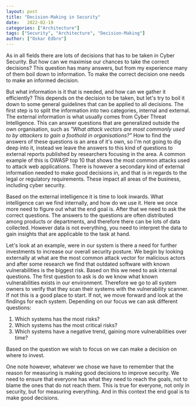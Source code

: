 ```yaml
---
layout: post
title: "Decision-Making in Security"
date:   2022-02-19
categories: ["Architecture"]
tags: ["Security", "Architecture", "Decision-Making"]
author: ["Oskar Edbro"]
---
```


As in all fields there are lots of decisions that has to be taken in Cyber Security. But how can we maximise our chances to take the correct decisions? This question has many answers, but from my experience many of them boil down to information. To make the correct decision one needs to make an informed decision. 

But what information is it that is needed, and how can we gather it efficiently? This depends on the decision to be taken, but let's try to boil it down to some general guidelines that can be applied to all decisions. The first step is to split the information into two categories, internal and external. The external information is what usually comes from Cyber Threat Intelligence. This can answer questions that are generalized outside the own organisation, such as *"What attack vectors are most commonly used to by attackers to gain a foothold in organisations?"* How to find the answers of these questions is an area of it's own, so I'm not going to dig deep into it, instead we leave the answers to this kind of questions to external reports published by researchers focusing in the area. A common example of this is OWASP top 10 that shows the most common attacks used to attack web applications. There is however a secondary kind of external information needed to make good decisions in, and that is in regards to the legal or regulatory requirements. These impact all areas of the business, including cyber security.

Based on the external intelligence it is time to look inwards. What intelligence can we find internally, and how do we use it. Here we once more need to figure out what the end goal is. After that we need to ask the correct questions. The answers to the questions are often distributed among products or departments, and therefore there can be lots of data collected. However data is not everything, you need to interpret the data to gain insights that are applicable to the task at hand. 

Let's look at an example, were in our system is there a need for further investments to increase our overall security posture. We begin by looking externally at what are the most common attack vector for malicious actors and after some research we find that outdated software with known vulnerabilities is the biggest risk. Based on this we need to ask internal questions. The first question to ask is do we know what known vulnerabilities exists in our environment. Therefore we go to all system owners to verify that they scan their systems with the vulnerability scanner. If not this is a good place to start. If not, we move forward and look at the findings for each system. Depending on our focus we can ask different questions:

1. Which systems has the most risks?
2. Which systems has the most critical risks?
3. Which systems have a negative trend, gaining more vulnerabilities over time?

Based on the question we wish to focus on we can make a decision on where to invest. 

One note however, whatever we chose we have to remember that the reason for measuring is making good decisions to improve security. We need to ensure that everyone has what they need to reach the goals, not to blame the ones that do not reach them. This is true for everyone, not only in security, but for measuring everything. And in this context the end goal is to make good decisions. 

